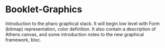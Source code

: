# Booklet-Graphics

Introduction to the pharo graphical stack. It will begin low level with Form (bitmap) representation, color definition. 
It also contain a description of Athens canvas, and some introduction notes to the new graphical framework, bloc.

